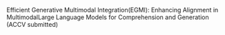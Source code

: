 Efficient Generative Multimodal Integration(EGMI): Enhancing Alignment in MultimodalLarge Language Models for Comprehension and Generation (ACCV submitted)
